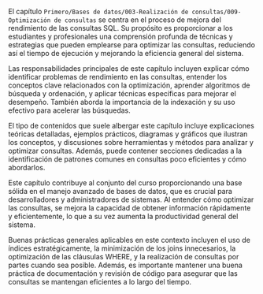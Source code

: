 El capítulo `Primero/Bases de datos/003-Realización de consultas/009-Optimización de consultas` se centra en el proceso de mejora del rendimiento de las consultas SQL. Su propósito es proporcionar a los estudiantes y profesionales una comprensión profunda de técnicas y estrategias que pueden emplearse para optimizar las consultas, reduciendo así el tiempo de ejecución y mejorando la eficiencia general del sistema.

Las responsabilidades principales de este capítulo incluyen explicar cómo identificar problemas de rendimiento en las consultas, entender los conceptos clave relacionados con la optimización, aprender algoritmos de búsqueda y ordenación, y aplicar técnicas específicas para mejorar el desempeño. También aborda la importancia de la indexación y su uso efectivo para acelerar las búsquedas.

El tipo de contenidos que suele albergar este capítulo incluye explicaciones teóricas detalladas, ejemplos prácticos, diagramas y gráficos que ilustran los conceptos, y discusiones sobre herramientas y métodos para analizar y optimizar consultas. Además, puede contener secciones dedicadas a la identificación de patrones comunes en consultas poco eficientes y cómo abordarlos.

Este capítulo contribuye al conjunto del curso proporcionando una base sólida en el manejo avanzado de bases de datos, que es crucial para desarrolladores y administradores de sistemas. Al entender cómo optimizar las consultas, se mejora la capacidad de obtener información rápidamente y eficientemente, lo que a su vez aumenta la productividad general del sistema.

Buenas prácticas generales aplicables en este contexto incluyen el uso de índices estratégicamente, la minimización de los joins innecesarios, la optimización de las cláusulas WHERE, y la realización de consultas por partes cuando sea posible. Además, es importante mantener una buena práctica de documentación y revisión de código para asegurar que las consultas se mantengan eficientes a lo largo del tiempo.
